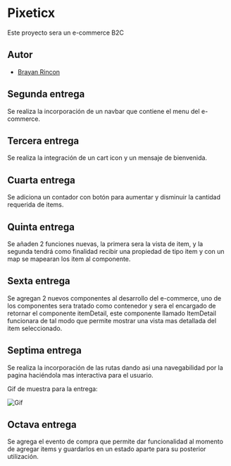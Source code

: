 # Pixeticx

Este proyecto sera un e-commerce B2C

## Autor

- [Brayan Rincon](https://github.com/brayanrbx)

## Segunda entrega

Se realiza la incorporación de un navbar que contiene el menu del e-commerce.

## Tercera entrega

Se realiza la integración de un cart icon y un mensaje de bienvenida.

## Cuarta entrega

Se adiciona un contador con botón para aumentar y disminuir la cantidad requerida de items.

## Quinta entrega

Se añaden 2 funciones nuevas, la primera sera la vista de item, y la segunda tendrá como finalidad recibir una propiedad de tipo item y con un map se mapearan los item al componente.

## Sexta entrega

Se agregan 2 nuevos componentes al desarrollo del e-commerce, uno de los componentes sera tratado como contenedor y sera el encargado de retornar el componente itemDetail, este componente llamado ItemDetail funcionara de tal modo que permite mostrar una vista mas detallada del item seleccionado.

## Septima entrega

Se realiza la incorporación de las rutas dando asi una navegabilidad por la pagina haciéndola mas interactiva para el usuario.

Gif de muestra para la entrega:

<image src="./Gif.gif" alt="Gif">

## Octava entrega

Se agrega el evento de compra que permite dar funcionalidad al momento de agregar items y guardarlos en un estado aparte para su posterior utilización.